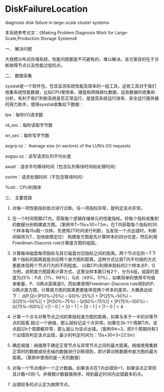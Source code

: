 # DiskFailureLocation
diagnosis disk failure in large-scale cluster systems

本系统参考论文：《Making Problem Diagnosis Work for Large-Scale,Production Storage Systems》

一、	解决问题

  大规模分布式存储系统，性能问题都是不可避免的，难以解决。该方案目的在于诊断故障节点以及性能过低的点。

二、	数据采集

  sysstat是一个软件包，包含监测系统性能及效率的一组工具，这些工具对于我们收集系统性能数据，比如CPU使用率、硬盘和网络吞吐数据，这些数据的收集和分析，有利于我们判断系统是否正常运行，是提高系统运行效率、安全运行服务器的得力助手。使用sysstat收集如下数据：

tps：每秒I/O请求数

rd_sec：每秒读取字节数

wr_sec：每秒写字节数

avgrq-sz： Average size (in sectors) of the LUN’s I/O requests

avgqu-sz：读写请求队列平均长度

await：请求平均等待时间（包含队列等待时间和处理时间）

svctm：请求处理时间（不包含等待时间）

%util：CPU利用率


三、	主要思路
 
1.	对每一项性能指标依次进行诊断。任一项指标异常，就判定该点异常。

2.	在一个时间周期2T内，获取每个逻辑存储单元的性能指标。将每个指标收集到的数据分别构建直方图。（案例中T=15s×30=7.5m，在T内获取每个指标的30个样本每15s取一次样。先使用2T时间进行判断，当发现一个点出错时，判断间隔改为T，加快故障定位）
构建直方图是先计算样本的四分位差，然后利用Freedman-Diaconis rule计算直方图的组距。

3.	计算每块磁盘每项指标与其它磁盘对应指标之间的距离。两个节点在同一T下某个指标的距离就是对应两个直方图的距离。这种方式比取T内平均值的方式更能体现两个节点行为的不同程度。
以取CPU利用率指标的2个样本点P、Q为例，说明直方图距离计算方式，这里设样本数只有2个、分为4组，组距的宽度为25%：P点（1%，99%）、Q点（49%，51%），如果简单的使用平均值来衡量，P、Q两点距离是0，而如果使用Freedman-Diaconis rule得到的P、Q两点直方图，计算直方图的距离更更能体现两个样本的差异。大概表达如下： 
d(P,Q)=|P(0%~25%) – Q(0%-25%)| + |P(25%~50%) – Q(25%~50%)| + |P(50%~75%) – Q(50%~75%)| + |P(75%~100%) – Q(75%~100%)|
=|1 – 0 | + |0 – 1 | + |0 – 1 | + |1 – 0 | = 4

4.	计算一个点与对等节点之间的某指标直方图的距离，如果与多于一半的对等节点的距离 超过一个阙值，那么就标记这个点异常。如果在2k-1个周期T内，该点超过k个周期都异常，那么就认为该点出错。（案例中k=3，即5个周期内有3个出错则判定该点出错，最少的判定时间为：15s×30×3=22.5m）

5.	确定阙值：阙值用于确定正常节点与异常节点之间的最大距离。阙值使用集群正常时的数据或经去噪的数据进行训练得到，即计算训练数据中直方图的最大距离。（案例中使用的是一天的数据）

6.	对每一个节点维护一个正计数器。如果该点在T内出错则+1，如果该点正常则且计数>0则-1。并根据计数器值排序，得到最近时间内出错最多的点。

7.	出错较多的点认定为故障节点。
